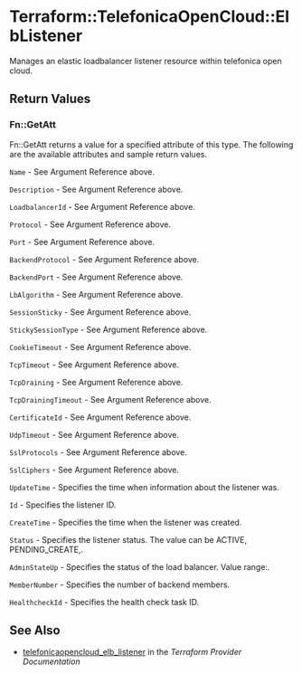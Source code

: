 # Terraform::TelefonicaOpenCloud::ElbListener

Manages an elastic loadbalancer listener resource within telefonica open cloud.

## Return Values

### Fn::GetAtt

Fn::GetAtt returns a value for a specified attribute of this type. The following are the available attributes and sample return values.

`Name` - See Argument Reference above.

`Description` - See Argument Reference above.

`LoadbalancerId` - See Argument Reference above.

`Protocol` - See Argument Reference above.

`Port` - See Argument Reference above.

`BackendProtocol` - See Argument Reference above.

`BackendPort` - See Argument Reference above.

`LbAlgorithm` - See Argument Reference above.

`SessionSticky` - See Argument Reference above.

`StickySessionType` - See Argument Reference above.

`CookieTimeout` - See Argument Reference above.

`TcpTimeout` - See Argument Reference above.

`TcpDraining` - See Argument Reference above.

`TcpDrainingTimeout` - See Argument Reference above.

`CertificateId` - See Argument Reference above.

`UdpTimeout` - See Argument Reference above.

`SslProtocols` - See Argument Reference above.

`SslCiphers` - See Argument Reference above.

`UpdateTime` - Specifies the time when information about the listener was.

`Id` - Specifies the listener ID.

`CreateTime` - Specifies the time when the listener was created.

`Status` - Specifies the listener status. The value can be ACTIVE, PENDING_CREATE,.

`AdminStateUp` - Specifies the status of the load balancer. Value range:.

`MemberNumber` - Specifies the number of backend members.

`HealthcheckId` - Specifies the health check task ID.

## See Also

* [telefonicaopencloud_elb_listener](https://www.terraform.io/docs/providers/telefonicaopencloud/r/elb_listener.html) in the _Terraform Provider Documentation_